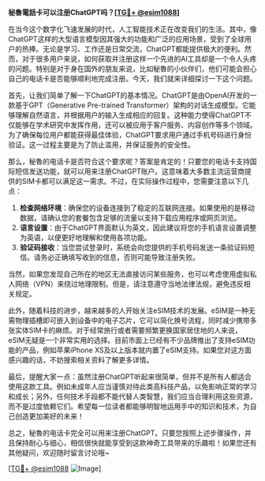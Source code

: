**秘魯電話卡可以注册ChatGPT吗？[[TG💪+ @esim1088](https://t.me/s/esim1088)]**

在当今这个数字化飞速发展的时代，人工智能技术正在改变我们的生活。其中，像ChatGPT这样的大型语言模型因其强大的功能和广泛的应用场景，受到了全球用户的热捧。无论是学习、工作还是日常交流，ChatGPT都能提供极大的便利。然而，对于很多用户来说，如何获取并注册这样一个先进的AI工具却是一个令人头疼的问题。特别是对于身在国外的朋友来说，比如秘魯的小伙伴们，他们可能会担心自己的电话卡是否能够顺利地完成注册。今天，我们就来详细探讨一下这个问题。

首先，让我们简单了解一下ChatGPT的基本情况。ChatGPT是由OpenAI开发的一款基于GPT（Generative Pre-trained Transformer）架构的对话生成模型。它能够理解自然语言，并根据用户的输入生成相应的回复。这种能力使得ChatGPT不仅能够在学术研究中发挥作用，还可以被应用于客户服务、内容创作等多个领域。为了确保每位用户都能获得最佳体验，ChatGPT要求用户通过手机号码进行身份验证。这一过程主要是为了防止滥用，并保证服务的安全性。

那么，秘魯的电话卡是否符合这个要求呢？答案是肯定的！只要您的电话卡支持国际短信发送功能，就可以用来注册ChatGPT账户。这意味着大多数主流运营商提供的SIM卡都可以满足这一需求。不过，在实际操作过程中，您需要注意以下几点：

1. **检查网络环境**：确保您的设备连接到了稳定的互联网连接。如果使用的是移动数据，请确认您的套餐包含足够的流量以支持下载应用程序或网页浏览。
2. **语言设置**：由于ChatGPT界面默认为英文，因此建议将您的手机语言设置调整为英语，以便更好地理解和使用各项功能。
3. **验证码接收**：当您尝试登录时，系统会向您提供的手机号码发送一条验证码短信。请务必正确填写收到的信息，否则可能导致注册失败。

当然，如果您发现自己所在的地区无法直接访问某些服务，也可以考虑使用虚拟私人网络（VPN）来绕过地理限制。但是，请注意遵守当地法律法规，避免违反相关规定。

此外，随着科技的进步，越来越多的人开始关注eSIM技术的发展。eSIM是一种无需物理插槽即可嵌入到设备中的电子芯片，它可以简化换号流程，同时减少携带多张实体SIM卡的麻烦。对于经常旅行或者需要频繁更换国家居住地的人来说，eSIM无疑是一个非常实用的选择。目前市面上已经有不少品牌推出了支持eSIM功能的产品，例如苹果iPhone XS及以上版本就内置了eSIM支持。如果您对这方面感兴趣的话，不妨搜索相关资料了解更多详情。

最后，提醒大家一点：虽然注册ChatGPT听起来很简单，但并不是所有人都适合使用这款工具。例如未成年人应当谨慎对待此类高科技产品，以免影响正常的学习和成长；另外，任何技术手段都不能代替人类智慧，我们应当合理利用这些资源，而不是过度依赖它们。希望每一位读者都能够明智地运用手中的知识和技术，为自己创造更加美好的未来！

总之，秘魯的电话卡完全可以用来注册ChatGPT。只要您按照上述步骤操作，并且保持耐心与细心，相信很快就能享受到这款神奇工具带来的乐趣啦！如果您还有其他疑问，欢迎随时留言讨论哦~ 

[[TG💪+ @esim1088](https://t.me/s/esim1088) ![Image](https://i.postimg.cc/4NQfJmqS/Snipaste-2025-05-13-00-14-12.png)]